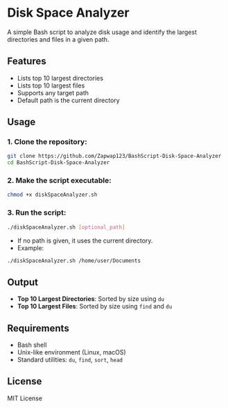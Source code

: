 # Disk Space Analyzer

A simple Bash script to analyze disk usage and identify the largest directories and files in a given path.

## Features

- Lists top 10 largest directories
- Lists top 10 largest files
- Supports any target path
- Default path is the current directory

## Usage

### 1. Clone the repository:

```bash
git clone https://github.com/Zapwap123/BashScript-Disk-Space-Analyzer
cd BashScript-Disk-Space-Analyzer
```

### 2. Make the script executable:

```bash
chmod +x diskSpaceAnalyzer.sh
```

### 3. Run the script:

```bash
./diskSpaceAnalyzer.sh [optional_path]
```

- If no path is given, it uses the current directory.
- Example:

```bash
./diskSpaceAnalyzer.sh /home/user/Documents
```

## Output

- **Top 10 Largest Directories**: Sorted by size using `du`
- **Top 10 Largest Files**: Sorted by size using `find` and `du`

## Requirements

- Bash shell
- Unix-like environment (Linux, macOS)
- Standard utilities: `du`, `find`, `sort`, `head`

## License

MIT License
